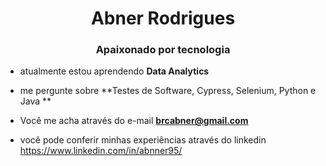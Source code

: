 <h1 align="center">Abner Rodrigues</h1>
<h3 align="center">Apaixonado por tecnologia</h3>

- atualmente estou aprendendo **Data Analytics**

- me pergunte sobre **Testes de Software, Cypress, Selenium, Python e Java **

- Você me acha através do e-mail **brcabner@gmail.com**

- você pode conferir minhas experiências através do linkedin https://www.linkedin.com/in/abnner95/

<!-- <h3 align="left">Connect with me:</h3>
<p align="left">
<a href="https://linkedin.com/in/abnner95b7802b84" target="blank"><img align="center" src="https://raw.githubusercontent.com/rahuldkjain/github-profile-readme-generator/master/src/images/icons/Social/linked-in-alt.svg" alt="abnner95b7802b84" height="30" width="40" /></a>
<a href="https://www.behance.net/https://www.behance.net/abnerrodrigues3" target="blank"><img align="center" src="https://raw.githubusercontent.com/rahuldkjain/github-profile-readme-generator/master/src/images/icons/Social/behance.svg" alt="https://www.behance.net/abnerrodrigues3" height="30" width="40" /></a>
</p>

<h3 align="left">Languages and Tools:</h3>
<p align="left"> <a href="https://www.adobe.com/in/products/illustrator.html" target="_blank" rel="noreferrer"> <img src="https://www.vectorlogo.zone/logos/adobe_illustrator/adobe_illustrator-icon.svg" alt="illustrator" width="40" height="40"/> </a> <a href="https://www.mysql.com/" target="_blank" rel="noreferrer"> <img src="https://raw.githubusercontent.com/devicons/devicon/master/icons/mysql/mysql-original-wordmark.svg" alt="mysql" width="40" height="40"/> </a> <a href="https://www.oracle.com/" target="_blank" rel="noreferrer"> <img src="https://raw.githubusercontent.com/devicons/devicon/master/icons/oracle/oracle-original.svg" alt="oracle" width="40" height="40"/> </a> <a href="https://www.photoshop.com/en" target="_blank" rel="noreferrer"> <img src="https://raw.githubusercontent.com/devicons/devicon/master/icons/photoshop/photoshop-line.svg" alt="photoshop" width="40" height="40"/> </a> </p>


<!---
- 👋 Hi, I’m @Abnner95
- 👀 I’m interested in ...
- 🌱 I’m currently learning ...
- 💞️ I’m looking to collaborate on ...
- 📫 How to reach me ...


Abnner95/Abnner95 is a ✨ special ✨ repository because its `README.md` (this file) appears on your GitHub profile.
You can click the Preview link to take a look at your changes.
--->
